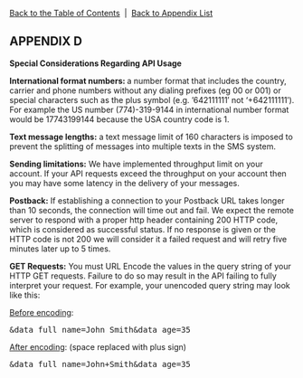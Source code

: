 <a href="/1.3/README.md">Back to the Table of Contents</a>&nbsp;&nbsp;|&nbsp;&nbsp;<a href="API_APPENDIX.md">Back to Appendix List</a>
<h2>APPENDIX D</h2>
<strong>Special Considerations Regarding API Usage</strong>
<p><strong>International format numbers: </strong> a number format that includes the country, carrier and phone numbers 
without any dialing prefixes (eg 00 or 001) or special characters such as the plus symbol (e.g. &#8217;642111111&#8242; 
not &#8216;+642111111&#8242;). For example the US number (774)-319-9144 in international number format would be 
17743199144 because the USA country code is 1.</p>
<p><strong>Text message lengths:</strong> a text message limit of 160 characters is imposed to prevent the splitting of 
messages into multiple texts in the SMS system.</p>
<p><strong>Sending limitations:</strong> We have implemented throughput limit on your account. If your API requests 
exceed the throughput on your account then you may have some latency in the delivery of your messages.</p>
<p><strong>Postback:</strong>  If establishing a connection to your Postback URL takes longer than 10 seconds, the 
connection will time out and fail. We expect the remote server to respond with a proper http header containing 200 HTTP 
code, which is considered as successful status. If no response is given or the HTTP code is not 200 we will consider it
a failed request and will retry five minutes later up to 5 times.</p>
<p><strong>GET Requests:</strong> You must URL Encode the values in the query string of your HTTP GET 
requests. Failure to do so may result in the API failing to fully interpret your request. For example, your 
unencoded query string may look like this:</p>

<p><u>Before encoding</u>:<br /><pre>&data_full_name=John Smith&data_age=35</pre></p>

<p><u>After encoding</u>: (space replaced with plus sign)<br />
<pre>&data_full_name=John+Smith&data_age=35</pre></p>
